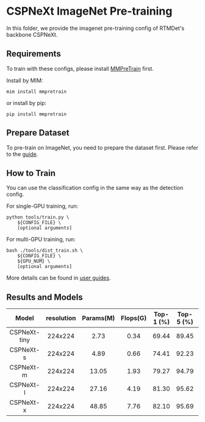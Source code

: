 # CSPNeXt ImageNet Pre-training

In this folder, we provide the imagenet pre-training config of RTMDet's backbone CSPNeXt.

## Requirements

To train with these configs, please install [MMPreTrain](https://github.com/open-mmlab/mmpretrain) first.

Install by MIM:

```shell
mim install mmpretrain
```

or install by pip:

```shell
pip install mmpretrain
```

## Prepare Dataset

To pre-train on ImageNet, you need to prepare the dataset first. Please refer to
the [guide](https://mmpretrain.readthedocs.io/en/latest/user_guides/dataset_prepare.html#imagenet).

## How to Train

You can use the classification config in the same way as the detection config.

For single-GPU training, run:

```shell
python tools/train.py \
    ${CONFIG_FILE} \
    [optional arguments]
```

For multi-GPU training, run:

```shell
bash ./tools/dist_train.sh \
    ${CONFIG_FILE} \
    ${GPU_NUM} \
    [optional arguments]
```

More details can be found in [user guides](https://mmdetection.readthedocs.io/en/latest/user_guides/train.html).

## Results and Models

|    Model     | resolution | Params(M) | Flops(G) | Top-1 (%) | Top-5 (%) |                                                              Download                                                               |
|:------------:|:----------:|:---------:|:--------:|:---------:|:---------:|:-----------------------------------------------------------------------------------------------------------------------------------:|
| CSPNeXt-tiny |  224x224   |   2.73    |   0.34   |   69.44   |   89.45   |    [model](https://download.openmmlab.com/mmdetection/v3.0/rtmdet/cspnext_rsb_pretrain/cspnext-tiny_imagenet_600e-3a2dd350.pth)     |
|  CSPNeXt-s   |  224x224   |   4.89    |   0.66   |   74.41   |   92.23   |      [model](https://download.openmmlab.com/mmdetection/v3.0/rtmdet/cspnext_rsb_pretrain/cspnext-s_imagenet_600e-ea671761.pth)      |
|  CSPNeXt-m   |  224x224   |   13.05   |   1.93   |   79.27   |   94.79   | [model](https://download.openmmlab.com/mmdetection/v3.0/rtmdet/cspnext_rsb_pretrain/cspnext-m_8xb256-rsb-a1-600e_in1k-ecb3bbd9.pth) |
|  CSPNeXt-l   |  224x224   |   27.16   |   4.19   |   81.30   |   95.62   | [model](https://download.openmmlab.com/mmdetection/v3.0/rtmdet/cspnext_rsb_pretrain/cspnext-l_8xb256-rsb-a1-600e_in1k-6a760974.pth) |
|  CSPNeXt-x   |  224x224   |   48.85   |   7.76   |   82.10   |   95.69   | [model](https://download.openmmlab.com/mmdetection/v3.0/rtmdet/cspnext_rsb_pretrain/cspnext-x_8xb256-rsb-a1-600e_in1k-b3f78edd.pth) |
